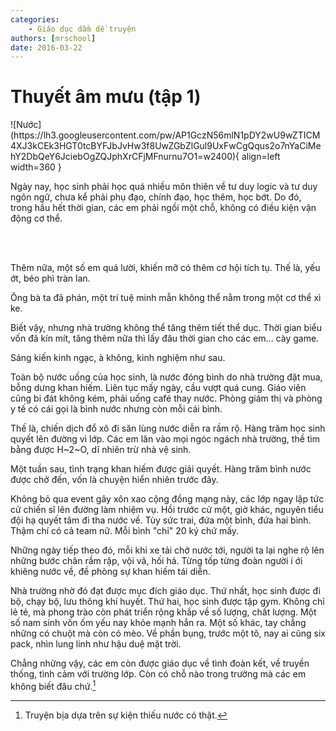 ```yaml
---
categories:
    - Giáo dục dầm dề truyện
authors: [mrschool]
date: 2016-03-22
---
```


# Thuyết âm mưu (tập 1)

<div class="result" markdown>
![Nước](https://lh3.googleusercontent.com/pw/AP1GczN56mlN1pDY2wU9wZTICM4XJ3kCEk3HGT0tcBYFJbJvHw3f8UwZGbZlGul9UxFwCgQqus2o7nYaCiMehY2DbQeY6JciebOgZQJphXrCFjMFnurnu7O1=w2400){ align=left width=360 }

Ngày nay, học sinh phải học quá nhiều môn thiên về tư duy logic và tư duy ngôn ngữ, chưa kể phải phụ đạo, chính đạo, học thêm, học bớt. Do đó, trong hầu hết thời gian, các em phải ngồi một chỗ, không có điều kiện vận động cơ thể.
</div>
<br>
<!-- more -->
<br>

Thêm nữa, một số em quá lười, khiến mỡ có thêm cơ hội tích tụ. Thế là, yếu ớt, béo phì tràn lan.

Ông bà ta đã phán, một trí tuệ minh mẫn không thể nằm trong một cơ thể xì ke.

Biết vậy, nhưng nhà trường không thể tăng thêm tiết thể dục. Thời gian biểu vốn đã kín mít, tăng thêm nữa thì lấy đâu thời gian cho các em... cày game.

Sáng kiến kinh ngạc, à không, kinh nghiệm như sau.

Toàn bộ nước uống của học sinh, là nước đóng bình do nhà trường đặt mua, bỗng dưng khan hiếm. Liên tục mấy ngày, cầu vượt quá cung. Giáo viên cũng bi đát không kém, phải uống café thay nước. Phòng giám thị và phòng y tế có cái gọi là bình nước nhưng còn mỗi cái bình.

Thế là, chiến dịch đổ xô đi săn lùng nước diễn ra rầm rộ. Hàng trăm học sinh quyết lên đường vì lớp. Các em lăn vào mọi ngóc ngách nhà trường, thề tìm bằng được H~2~O, dĩ nhiên trừ nhà vệ sinh.

Một tuần sau, tình trạng khan hiếm được giải quyết. Hàng trăm bình nước được chở đến, vốn là chuyện hiển nhiên trước đây.

Không bỏ qua event gây xôn xao cộng đồng mạng này, các lớp ngay lập tức cử chiến sĩ lên đường làm nhiệm vụ. Hồi trước cử một, giờ khác, nguyên tiểu đội hạ quyết tâm đi tha nước về. Tùy sức trai, đứa một bình, đứa hai bình. Thậm chí có cả team nữ. Mỗi bình "chỉ" 20 ký chứ mấy.

Những ngày tiếp theo đó, mỗi khi xe tải chở nước tới, người ta lại nghe rộ lên những bước chân rầm rập, vội vã, hối hả. Từng tốp từng đoàn người í ới khiêng nước về, đề phòng sự khan hiếm tái diễn.

Nhà trường nhờ đó đạt được mục đích giáo dục. Thứ nhất, học sinh được đi bộ, chạy bộ, lưu thông khí huyết. Thứ hai, học sinh được tập gym. Không chỉ lẻ tẻ, mà phong trào còn phát triển rộng khắp về số lượng, chất lượng. Một số nam sinh vốn ốm yếu nay khỏe mạnh hẳn ra. Một số khác, tay chẳng những có chuột mà còn có mèo. Về phần bụng, trước một tô, nay ai cũng six pack, nhìn lung linh như hậu duệ mặt trời.

Chẳng những vậy, các em còn được giáo dục về tình đoàn kết, về truyền thống, tình cảm với trường lớp. Còn có chỗ nào trong trường mà các em không biết đâu chứ.[^1]

[^1]: Truyện bịa dựa trên sự kiện thiếu nước có thật.